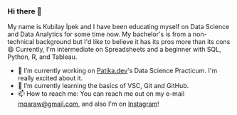 ### Hi there 👋

My name is Kubilay İpek and I have been educating myself on Data Science and Data Analytics for some time now. My bachelor's is from a non-technical background but I'd like to believe it has its pros more than its cons :smile:
Currently, I'm intermediate on Spreadsheets and a beginner with SQL, Python, R, and Tableau.

- 🔭 I’m currently working on [Patika.dev](https://www.patika.dev/tr)'s Data Science Practicum. I'm really excited about it.
- 🌱 I’m currently learning the basics of VSC, Git and GitHub.
- 📫 How to reach me: You can reach me out on my e-mail mqaraw@gmail.com, and also I'm on [Instagram](https://www.instagram.com/kubilayipekk/)!


